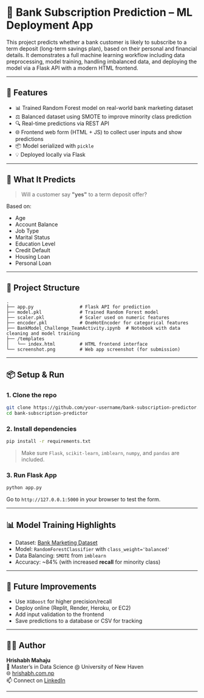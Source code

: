 # 💼 Bank Subscription Prediction – ML Deployment App

This project predicts whether a bank customer is likely to subscribe to a term deposit (long-term savings plan), based on their personal and financial details. It demonstrates a full machine learning workflow including data preprocessing, model training, handling imbalanced data, and deploying the model via a Flask API with a modern HTML frontend.

---

## 🚀 Features

- 📊 Trained Random Forest model on real-world bank marketing dataset
- ⚖️ Balanced dataset using SMOTE to improve minority class prediction
- 🔍 Real-time predictions via REST API
- 🌐 Frontend web form (HTML + JS) to collect user inputs and show predictions
- 📦 Model serialized with `pickle`
- 💡 Deployed locally via Flask

---

## 🧠 What It Predicts

> Will a customer say **"yes"** to a term deposit offer?

Based on:
- Age
- Account Balance
- Job Type
- Marital Status
- Education Level
- Credit Default
- Housing Loan
- Personal Loan

---

## 📁 Project Structure

```
.
├── app.py                 # Flask API for prediction
├── model.pkl              # Trained Random Forest model
├── scaler.pkl             # Scaler used on numeric features
├── encoder.pkl            # OneHotEncoder for categorical features
├── BankModel_Challenge_TeamActivity.ipynb  # Notebook with data cleaning and model training
├── /templates
│   └── index.html         # HTML frontend interface
└── screenshot.png         # Web app screenshot (for submission)
```

---

## 📦 Setup & Run

### 1. Clone the repo
```bash
git clone https://github.com/your-username/bank-subscription-predictor.git
cd bank-subscription-predictor
```

### 2. Install dependencies
```bash
pip install -r requirements.txt
```

> Make sure `Flask`, `scikit-learn`, `imblearn`, `numpy`, and `pandas` are included.

### 3. Run Flask App
```bash
python app.py
```

Go to `http://127.0.0.1:5000` in your browser to test the form.

---

## 📊 Model Training Highlights

- Dataset: [Bank Marketing Dataset](https://archive.ics.uci.edu/ml/datasets/Bank+Marketing)
- Model: `RandomForestClassifier` with `class_weight='balanced'`
- Data Balancing: `SMOTE` from `imblearn`
- Accuracy: ~84% (with increased **recall** for minority class)

---

## 🧠 Future Improvements

- Use `XGBoost` for higher precision/recall
- Deploy online (Replit, Render, Heroku, or EC2)
- Add input validation to the frontend
- Save predictions to a database or CSV for tracking

---

## 🧑‍💻 Author

**Hrishabh Mahaju**  
🧠 Master’s in Data Science @ University of New Haven  
🌐 [hrishabh.com.np](https://hrishabh.com.np/)  
📫 Connect on [LinkedIn](https://www.linkedin.com/in/hrishabh360)

---